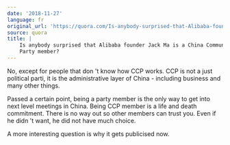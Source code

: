 ```yaml
---
date: '2018-11-27'
language: fr
original_url: 'https://quora.com/Is-anybody-surprised-that-Alibaba-founder-Jack-Ma-is-a-China-Communist-Party-member/answer/Clément-Renaud'
source: quora
title: |
    Is anybody surprised that Alibaba founder Jack Ma is a China Communist
    Party member?
---
```


No, except for people that don 't know how CCP works. CCP is not a just
political parti, it is the administrative layer of China - including
business and many other things.

Passed a certain point, being a party member is the only way to get into
next level meetings in China. Being CCP member is a life and death
commitment. There is no way out so other members can trust you. Even if
he didn 't want, he did not have much choice.

A more interesting question is why it gets publicised now.
